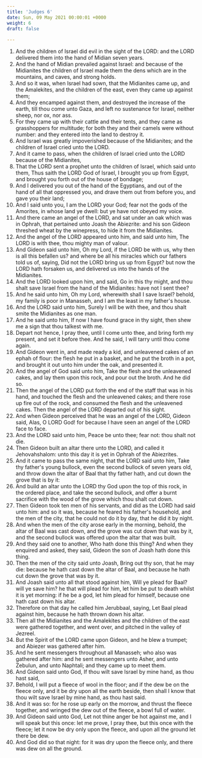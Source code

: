 ```yaml
---
title: 'Judges 6'
date: Sun, 09 May 2021 00:00:01 +0000
weight: 6
draft: false
  
---
```


1. And the children of Israel did evil in the sight of the LORD: and the LORD delivered them into the hand of Midian seven years.
2. And the hand of Midian prevailed against Israel: and because of the Midianites the children of Israel made them the dens which are in the mountains, and caves, and strong holds.
3. And so it was, when Israel had sown, that the Midianites came up, and the Amalekites, and the children of the east, even they came up against them;
4. And they encamped against them, and destroyed the increase of the earth, till thou come unto Gaza, and left no sustenance for Israel, neither sheep, nor ox, nor ass.
5. For they came up with their cattle and their tents, and they came as grasshoppers for multitude; for both they and their camels were without number: and they entered into the land to destroy it.
6. And Israel was greatly impoverished because of the Midianites; and the children of Israel cried unto the LORD.
7. And it came to pass, when the children of Israel cried unto the LORD because of the Midianites,
8. That the LORD sent a prophet unto the children of Israel, which said unto them, Thus saith the LORD God of Israel, I brought you up from Egypt, and brought you forth out of the house of bondage;
9. And I delivered you out of the hand of the Egyptians, and out of the hand of all that oppressed you, and drave them out from before you, and gave you their land;
10. And I said unto you, I am the LORD your God; fear not the gods of the Amorites, in whose land ye dwell: but ye have not obeyed my voice.
11. And there came an angel of the LORD, and sat under an oak which was in Ophrah, that pertained unto Joash the Abiezrite: and his son Gideon threshed wheat by the winepress, to hide it from the Midianites.
12. And the angel of the LORD appeared unto him, and said unto him, The LORD is with thee, thou mighty man of valour.
13. And Gideon said unto him, Oh my Lord, if the LORD be with us, why then is all this befallen us? and where be all his miracles which our fathers told us of, saying, Did not the LORD bring us up from Egypt? but now the LORD hath forsaken us, and delivered us into the hands of the Midianites.
14. And the LORD looked upon him, and said, Go in this thy might, and thou shalt save Israel from the hand of the Midianites: have not I sent thee?
15. And he said unto him, Oh my Lord, wherewith shall I save Israel? behold, my family is poor in Manasseh, and I am the least in my father's house.
16. And the LORD said unto him, Surely I will be with thee, and thou shalt smite the Midianites as one man.
17. And he said unto him, If now I have found grace in thy sight, then shew me a sign that thou talkest with me.
18. Depart not hence, I pray thee, until I come unto thee, and bring forth my present, and set it before thee. And he said, I will tarry until thou come again.
19. And Gideon went in, and made ready a kid, and unleavened cakes of an ephah of flour: the flesh he put in a basket, and he put the broth in a pot, and brought it out unto him under the oak, and presented it.
20. And the angel of God said unto him, Take the flesh and the unleavened cakes, and lay them upon this rock, and pour out the broth. And he did so.
21. Then the angel of the LORD put forth the end of the staff that was in his hand, and touched the flesh and the unleavened cakes; and there rose up fire out of the rock, and consumed the flesh and the unleavened cakes. Then the angel of the LORD departed out of his sight.
22. And when Gideon perceived that he was an angel of the LORD, Gideon said, Alas, O LORD God! for because I have seen an angel of the LORD face to face.
23. And the LORD said unto him, Peace be unto thee; fear not: thou shalt not die.
24. Then Gideon built an altar there unto the LORD, and called it Jehovahshalom: unto this day it is yet in Ophrah of the Abiezrites.
25. And it came to pass the same night, that the LORD said unto him, Take thy father's young bullock, even the second bullock of seven years old, and throw down the altar of Baal that thy father hath, and cut down the grove that is by it:
26. And build an altar unto the LORD thy God upon the top of this rock, in the ordered place, and take the second bullock, and offer a burnt sacrifice with the wood of the grove which thou shalt cut down.
27. Then Gideon took ten men of his servants, and did as the LORD had said unto him: and so it was, because he feared his father's household, and the men of the city, that he could not do it by day, that he did it by night.
28. And when the men of the city arose early in the morning, behold, the altar of Baal was cast down, and the grove was cut down that was by it, and the second bullock was offered upon the altar that was built.
29. And they said one to another, Who hath done this thing? And when they enquired and asked, they said, Gideon the son of Joash hath done this thing.
30. Then the men of the city said unto Joash, Bring out thy son, that he may die: because he hath cast down the altar of Baal, and because he hath cut down the grove that was by it.
31. And Joash said unto all that stood against him, Will ye plead for Baal? will ye save him? he that will plead for him, let him be put to death whilst it is yet morning: if he be a god, let him plead for himself, because one hath cast down his altar.
32. Therefore on that day he called him Jerubbaal, saying, Let Baal plead against him, because he hath thrown down his altar.
33. Then all the Midianites and the Amalekites and the children of the east were gathered together, and went over, and pitched in the valley of Jezreel.
34. But the Spirit of the LORD came upon Gideon, and he blew a trumpet; and Abiezer was gathered after him.
35. And he sent messengers throughout all Manasseh; who also was gathered after him: and he sent messengers unto Asher, and unto Zebulun, and unto Naphtali; and they came up to meet them.
36. And Gideon said unto God, If thou wilt save Israel by mine hand, as thou hast said,
37. Behold, I will put a fleece of wool in the floor; and if the dew be on the fleece only, and it be dry upon all the earth beside, then shall I know that thou wilt save Israel by mine hand, as thou hast said.
38. And it was so: for he rose up early on the morrow, and thrust the fleece together, and wringed the dew out of the fleece, a bowl full of water.
39. And Gideon said unto God, Let not thine anger be hot against me, and I will speak but this once: let me prove, I pray thee, but this once with the fleece; let it now be dry only upon the fleece, and upon all the ground let there be dew.
40. And God did so that night: for it was dry upon the fleece only, and there was dew on all the ground.
